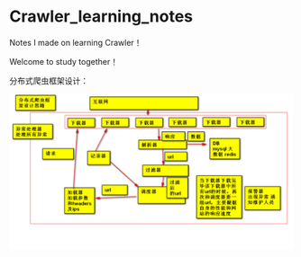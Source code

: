 # Crawler_learning_notes
Notes I made on learning Crawler！

Welcome to study together！

分布式爬虫框架设计：

![分布式爬虫框架设计](https://github.com/DeerKing007/Crawler_learning_notes/blob/master/crawler_notes/%E5%88%86%E5%B8%83%E5%BC%8F%E7%88%AC%E8%99%AB%E6%A1%86%E6%9E%B6%E8%AE%BE%E8%AE%A1.png) 
